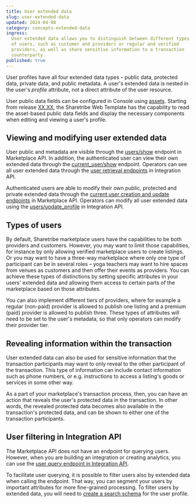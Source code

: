 ```yaml
---
title: User extended data
slug: user-extended-data
updated: 2024-04-08
category: concepts-extended-data
ingress:
  User extended data allows you to distinguish between different types
  of users, such as customer and providers or regular and verified
  providers, as well as share sensitive information to a transaction
  counterparty.
published: true
---
```


User profiles have all four extended data types – public data, protected
data, private data, and public metadata. A user's extended data is
nested in the user's _profile_ attribute, not a direct attribute of the
user resource.

<info>

User public data fields can be configured in Console using
[assets](/references/assets/). Starting from release [XX.XX](link), the
Sharetribe Web Template has the capability to read the asset-based
public data fields and display the necessary components when editing and
viewing a user's profile.

</info>

## Viewing and modifying user extended data

User public and metadata are visible through the
[users/show](https://www.sharetribe.com/api-reference/marketplace.html#show-user)
endpoint in Marketplace API. In addition, the authenticated user can
view their own extended data through the
[current_user/show](https://www.sharetribe.com/api-reference/marketplace.html#show-current-user)
endpoint. Operators can see all user extended data through the
[user retrieval endpoints](https://www.sharetribe.com/api-reference/integration.html#users)
in Integration API.

Authenticated users are able to modify their own public, protected and
private extended data through the
[current user creation and update endpoints](https://www.sharetribe.com/api-reference/marketplace.html#current-user)
in Marketplace API. Operators can modify all user extended data using
the
[users/update_profile](https://www.sharetribe.com/api-reference/integration.html#update-user-profile)
in Integration API.

## Types of users

By default, Sharetribe marketplace users have the capabilities to be
both providers and customers. However, you may want to limit those
capabilities, for instance by only allowing verified marketplace users
to create listings. Or you may want to have a three-way marketplace
where only one type of participant can be in several roles – yoga
teachers may want to hire spaces from venues as customers and then offer
their events as providers. You can achieve these types of distinctions
by setting specific attributes in your users' extended data and allowing
them access to certain parts of the marketplace based on those
attributes.

You can also implement different tiers of providers, where for example a
regular (non-paid) provider is allowed to publish one listing and a
premium (paid) provider is allowed to publish three. These types of
attributes will need to be set to the user's metadata, so that only
operators can modify their provider tier.

## Revealing information within the transaction

User extended data can also be used for sensitive information that the
transaction participants may want to only reveal to the other
participant of the transaction. This type of information can include
contact information such as phone numbers, or e.g. instructions to
access a listing's goods or services in some other way.

As a part of your marketplace's transaction process, then, you can have
an action that reveals the user's protected data in the transaction. In
other words, the revealed protected data becomes also available in the
transaction's protected data, and can be shown to either one of the
transaction participants.

## User filtering in Integration API

The Marketplace API does not have an endpoint for querying users.
However, when you are building an integration or creating analytics, you
can use the
[user query endpoint in Integration API](https://www.sharetribe.com/api-reference/integration.html#query-users).

To facilitate user querying, it is possible to filter users also by
extended data when calling the endpoint. That way, you can segment your
users by important attributes for more fine-grained processing. To
filter users by extended data, you will need to
[create a search schema](/how-to/manage-search-schemas-with-sharetribe-cli/)
for the user profile.
